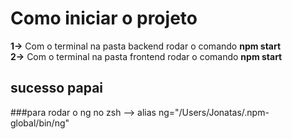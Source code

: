 <h1>Como iniciar o projeto</h1>

<strong>1-></strong> Com o terminal na pasta backend rodar o comando <strong>npm start</strong>
<br>
<strong>2-></strong> Com o terminal na pasta frontend rodar o comando <strong>npm start</strong>

<h2>sucesso papai</h2>

###para rodar o ng no zsh --> alias ng="/Users/Jonatas/.npm-global/bin/ng"
